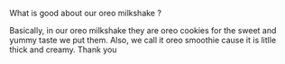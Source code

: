 What is good about our oreo milkshake ? 

Basically, in our oreo milkshake they are oreo cookies for the sweet and yummy taste we put them. Also, we call it oreo smoothie cause it is litlle thick and creamy. Thank you 